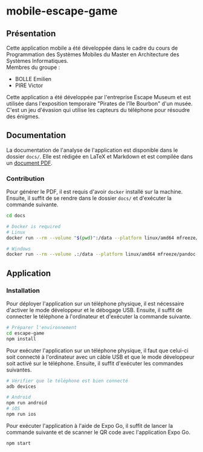 # mobile-escape-game
## Présentation
Cette application mobile a été développée dans le cadre du cours de Programmation des Systèmes Mobiles du Master en Architecture des Systèmes Informatiques.  
Membres du groupe :
- BOLLE Emilien
- PIRE Victor

Cette application a été développée par l'entreprise Escape Museum et est utilisée dans l'exposition temporaire "Pirates de l'île Bourbon" d'un musée. C'est un jeu d'évasion qui utilise les capteurs du téléphone pour résoudre des énigmes.

## Documentation
La documentation de l'analyse de l'application est disponible dans le dossier `docs/`. Elle est rédigée en LaTeX et Markdown et est compilée dans un [document PDF](./docs/rapport.pdf).

### Contribution
Pour générer le PDF, il est requis d'avoir `docker` installé sur la machine. Ensuite, il suffit de se rendre dans le dossier `docs/` et d'exécuter la commande suivante.
```bash
cd docs

# Docker is required
# Linux
docker run --rm --volume "$(pwd)":/data --platform linux/amd64 mfreeze/pandoc-iesn:mermaid-latest-ubuntu -p xelatex -m -l -M -e -N -c -I -T -s IEEE.csl pdf rapport.md

# Windows
docker run --rm --volume .:/data --platform linux/amd64 mfreeze/pandoc-iesn:mermaid-latest-ubuntu -p xelatex -m -l -M -e -N -c -I -T -s IEEE.csl pdf rapport.md
```

## Application
### Installation
Pour déployer l'application sur un téléphone physique, il est nécessaire d'activer le mode développeur et le débogage USB. Ensuite, il suffit de connecter le téléphone à l'ordinateur et d'exécuter la commande suivante.
```bash
# Préparer l'environnement
cd escape-game
npm install
```

Pour exécuter l'application sur un téléphone physique, il faut que celui-ci soit connecté à l'ordinateur avec un câble USB et que le mode développeur soit activé sur le téléphone. Ensuite, il suffit d'exécuter les commandes suivantes.
```bash
# Vérifier que le téléphone est bien connecté
adb devices

# Android
npm run android
# iOS
npm run ios
```

Pour exécuter l'application à l'aide de Expo Go, il suffit de lancer la commande suivante et de scanner le QR code avec l'application Expo Go.
```bash
npm start
```
